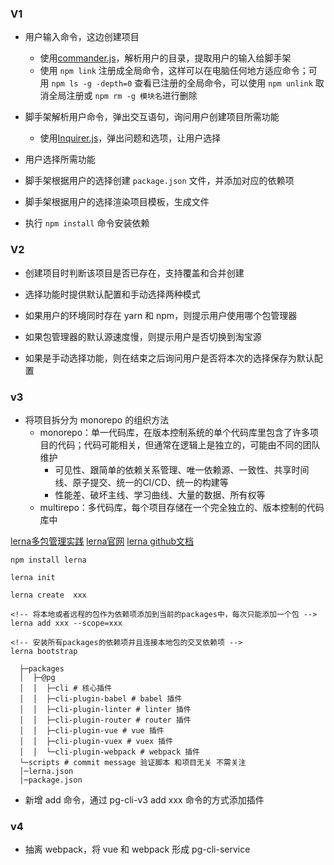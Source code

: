 ### V1

- 用户输入命令，这边创建项目
  - 使用[commander.js](https://github.com/tj/commander.js/blob/master/Readme_zh-CN.md)，解析用户的目录，提取用户的输入给脚手架
  - 使用 `npm link` 注册成全局命令，这样可以在电脑任何地方适应命令；可用 `npm ls -g -depth=0` 查看已注册的全局命令，可以使用 `npm unlink` 取消全局注册或 `npm rm -g 模块名`进行删除

- 脚手架解析用户命令，弹出交互语句，询问用户创建项目所需功能
  - 使用[Inquirer.js](https://github.com/SBoudrias/Inquirer.js/)，弹出问题和选项，让用户选择
  
- 用户选择所需功能
  
- 脚手架根据用户的选择创建 `package.json` 文件，并添加对应的依赖项
  
- 脚手架根据用户的选择渲染项目模板，生成文件
  
- 执行 `npm install` 命令安装依赖


### V2

- 创建项目时判断该项目是否已存在，支持覆盖和合并创建

- 选择功能时提供默认配置和手动选择两种模式

- 如果用户的环境同时存在 yarn 和 npm，则提示用户使用哪个包管理器

- 如果包管理器的默认源速度慢，则提示用户是否切换到淘宝源

- 如果是手动选择功能，则在结束之后询问用户是否将本次的选择保存为默认配置


### v3

  - 将项目拆分为 monorepo 的组织方法
    - monorepo：单一代码库，在版本控制系统的单个代码库里包含了许多项目的代码；代码可能相关，但通常在逻辑上是独立的，可能由不同的团队维护
      - 可见性、跟简单的依赖关系管理、唯一依赖源、一致性、共享时间线、原子提交、统一的CI/CD、统一的构建等
      - 性能差、破坏主线、学习曲线、大量的数据、所有权等
    - multirepo：多代码库，每个项目存储在一个完全独立的、版本控制的代码库中
  
  [lerna多包管理实践](https://juejin.cn/post/6844904194999058440)
  [lerna官网](https://lerna.js.org/)
  [lerna github文档](https://github.com/lerna/lerna#readme)
  ```
  npm install lerna

  lerna init 

  lerna create  xxx

  <!-- 将本地或者远程的包作为依赖项添加到当前的packages中，每次只能添加一个包 -->
  lerna add xxx --scope=xxx

  <!-- 安装所有packages的依赖项并且连接本地包的交叉依赖项 -->
  lerna bootstrap
  ```

  ```
    ├─packages
    │  ├─@pg
    │  │  ├─cli # 核心插件
    │  │  ├─cli-plugin-babel # babel 插件
    │  │  ├─cli-plugin-linter # linter 插件
    │  │  ├─cli-plugin-router # router 插件
    │  │  ├─cli-plugin-vue # vue 插件
    │  │  ├─cli-plugin-vuex # vuex 插件
    │  │  └─cli-plugin-webpack # webpack 插件
    └─scripts # commit message 验证脚本 和项目无关 不需关注
    │─lerna.json
    |─package.json
  ```

  - 新增 add 命令，通过 pg-cli-v3 add xxx 命令的方式添加插件



### v4

- 抽离 webpack，将 vue 和 webpack 形成 pg-cli-service